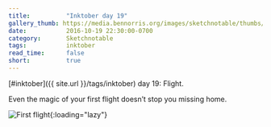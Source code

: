 ```yaml
---
title:          "Inktober day 19"
gallery_thumb: https://media.bennorris.org/images/sketchnotable/thumbs/inktober-day-19.jpg
date:           2016-10-19 22:30:00-0700
category:       Sketchnotable
tags:           inktober
read_time:      false
short:          true
---
```

[#inktober]({{ site.url }}/tags/inktober) day 19: Flight.

Even the magic of your first flight doesn’t stop you missing home.

![First flight](https://media.bennorris.org/images/sketchnotable/inktober-2016/inktober-day-19.jpg){:loading="lazy"}
